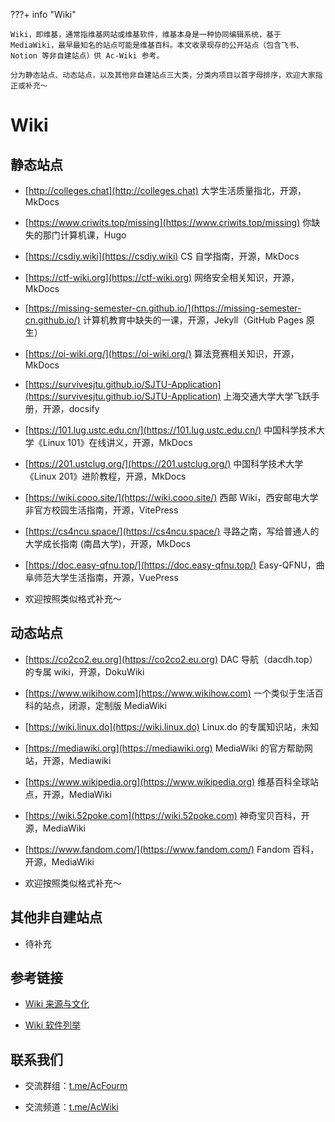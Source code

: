 ???+ info "Wiki"

    Wiki，即维基，通常指维基网站或维基软件，维基本身是一种协同编辑系统，基于 MediaWiki，最早最知名的站点可能是维基百科。本文收录现存的公开站点（包含飞书、Notion 等非自建站点）供 Ac-Wiki 参考。

    分为静态站点、动态站点，以及其他非自建站点三大类，分类内项目以首字母排序，欢迎大家指正或补充～

# **Wiki**

## 静态站点

- [http://colleges.chat](http://colleges.chat) 大学生活质量指北，开源，MkDocs

- [https://www.criwits.top/missing](https://www.criwits.top/missing) 你缺失的那门计算机课，Hugo

- [https://csdiy.wiki](https://csdiy.wiki) CS 自学指南，开源，MkDocs

- [https://ctf-wiki.org](https://ctf-wiki.org) 网络安全相关知识，开源，MkDocs

- [https://missing-semester-cn.github.io/](https://missing-semester-cn.github.io/) 计算机教育中缺失的一课，开源，Jekyll（GitHub Pages 原生）

- [https://oi-wiki.org/](https://oi-wiki.org/) 算法竞赛相关知识，开源，MkDocs
- [https://survivesjtu.github.io/SJTU-Application](https://survivesjtu.github.io/SJTU-Application) 上海交通大学大学飞跃手册，开源，docsify
- [https://101.lug.ustc.edu.cn/](https://101.lug.ustc.edu.cn/) 中国科学技术大学《Linux 101》在线讲义，开源，MkDocs
- [https://201.ustclug.org/](https://201.ustclug.org/) 中国科学技术大学《Linux 201》进阶教程，开源，MkDocs
- [https://wiki.cooo.site/](https://wiki.cooo.site/) 西邮 Wiki，西安邮电大学非官方校园生活指南，开源，VitePress
- [https://cs4ncu.space/](https://cs4ncu.space/) 寻路之南，写给普通人的大学成长指南 (南昌大学)，开源，MkDocs
- [https://doc.easy-qfnu.top/](https://doc.easy-qfnu.top/) Easy-QFNU，曲阜师范大学生活指南，开源，VuePress
- 欢迎按照类似格式补充～

## 动态站点

- [https://co2co2.eu.org](https://co2co2.eu.org) DAC 导航（dacdh.top）的专属 wiki，开源，DokuWiki

- [https://www.wikihow.com](https://www.wikihow.com) 一个类似于生活百科的站点，闭源，定制版 MediaWiki

- [https://wiki.linux.do](https://wiki.linux.do) Linux.do 的专属知识站，未知

- [https://mediawiki.org](https://mediawiki.org) MediaWiki 的官方帮助网站，开源，Mediawiki

- [https://www.wikipedia.org](https://www.wikipedia.org) 维基百科全球站点，开源，MediaWiki

- [https://wiki.52poke.com](https://wiki.52poke.com) 神奇宝贝百科，开源，MediaWiki

- [https://www.fandom.com/](https://www.fandom.com/) Fandom 百科，开源，MediaWiki

- 欢迎按照类似格式补充～

## 其他非自建站点

- 待补充

## 参考链接

- [Wiki 来源与文化](https://zh.wikipedia.org/wiki/Wiki)

- [Wiki 软件列举](https://zh.wikipedia.org/wiki/Wiki%E8%BB%9F%E9%AB%94)

## 联系我们

- 交流群组：[t.me/AcFourm](https://t.me/AcFourm)

- 交流频道：[t.me/AcWiki](https://t.me/AcWiki)
